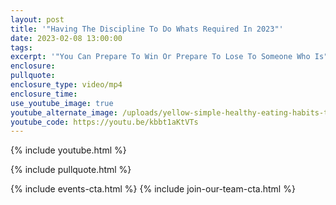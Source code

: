 ```yaml
---
layout: post
title: '"Having The Discipline To Do Whats Required In 2023"'
date: 2023-02-08 13:00:00
tags:
excerpt: '"You Can Prepare To Win Or Prepare To Lose To Someone Who Is"s'
enclosure:
pullquote:
enclosure_type: video/mp4
enclosure_time:
use_youtube_image: true
youtube_alternate_image: /uploads/yellow-simple-healthy-eating-habits-tips-youtube-thumbnail.png
youtube_code: https://youtu.be/kbbt1aKtVTs
---
```

{% include youtube.html %}

{% include pullquote.html %}

{% include events-cta.html %} {% include join-our-team-cta.html %}